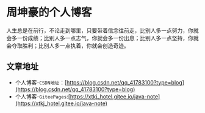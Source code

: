 # 周坤豪的个人博客

人生总是在前行，不论走到哪里，只要带着信念往前走，比别人多一点努力，你就会多一份成绩；比别人多一点志气，你就会多一份出息；比别人多一点坚持，你就会夺取胜利；比别人多一点执着，你就会创造奇迹。

## 文章地址

- 个人博客-```CSDN地址```：[https://blog.csdn.net/qq_41783100?type=blog](https://blog.csdn.net/qq_41783100?type=blog)
- 个人博客-```GiteePages```:[https://xtkj_hotel.gitee.io/java-note](https://xtkj_hotel.gitee.io/java-note)
